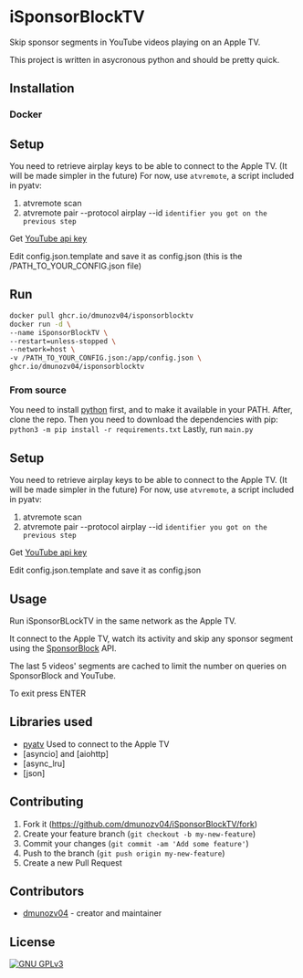 # iSponsorBlockTV

Skip sponsor segments in YouTube videos playing on an Apple TV.

This project is written in asycronous python and should be pretty quick.

## Installation

### Docker
## Setup

You need to retrieve airplay keys to be able to connect to the Apple TV. (It will be made simpler in the future)
For now, use `atvremote`, a script included in pyatv:
1. atvremote scan
2. atvremote pair --protocol airplay --id `identifier you got on the previous step`

Get  [YouTube api key](https://developers.google.com/youtube/registering_an_application)

Edit config.json.template and save it as config.json (this is the /PATH_TO_YOUR_CONFIG.json file)
## Run
```sh
docker pull ghcr.io/dmunozv04/isponsorblocktv
docker run -d \
--name iSponsorBlockTV \
--restart=unless-stopped \
--network=host \
-v /PATH_TO_YOUR_CONFIG.json:/app/config.json \
ghcr.io/dmunozv04/isponsorblocktv
```
### From source

You need to install [python](https://www.python.org/downloads/) first, and to make it available in your PATH. After, clone the repo.
Then you need to download the dependencies with pip: 
```python3 -m pip install -r requirements.txt```
Lastly, run ```main.py```

## Setup

You need to retrieve airplay keys to be able to connect to the Apple TV. (It will be made simpler in the future)
For now, use `atvremote`, a script included in pyatv:
1. atvremote scan
2. atvremote pair --protocol airplay --id `identifier you got on the previous step`

Get  [YouTube api key](https://developers.google.com/youtube/registering_an_application)

Edit config.json.template and save it as config.json
## Usage

Run iSponsorBLockTV in the same network as the Apple TV.

It connect to the Apple TV, watch its activity and skip any sponsor segment using the [SponsorBlock](https://sponsor.ajay.app/) API.

The last 5 videos' segments are cached to limit the number on queries on SponsorBlock and YouTube.

To exit press ENTER

## Libraries used
- [pyatv](https://github.com/postlund/pyatv) Used to connect to the Apple TV
- [asyncio] and [aiohttp]
- [async_lru]
- [json]

## Contributing

1. Fork it (<https://github.com/dmunozv04/iSponsorBlockTV/fork>)
2. Create your feature branch (`git checkout -b my-new-feature`)
3. Commit your changes (`git commit -am 'Add some feature'`)
4. Push to the branch (`git push origin my-new-feature`)
5. Create a new Pull Request

## Contributors

- [dmunozv04](https://github.com/dmunozv04) - creator and maintainer
## License
[![GNU GPLv3](https://www.gnu.org/graphics/gplv3-127x51.png)](https://www.gnu.org/licenses/gpl-3.0.en.html)